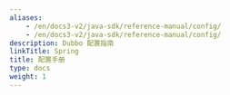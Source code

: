 ```yaml
---
aliases:
    - /en/docs3-v2/java-sdk/reference-manual/config/
    - /en/docs3-v2/java-sdk/reference-manual/config/
description: Dubbo 配置指南
linkTitle: Spring
title: 配置手册
type: docs
weight: 1
---
```

